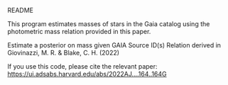 README

This program estimates masses of stars in the Gaia catalog using the photometric mass relation provided in this paper.

Estimate a posterior on mass given GAIA Source ID(s)
Relation derived in Giovinazzi, M. R. & Blake, C. H. (2022)

If you use this code, please cite the relevant paper:
https://ui.adsabs.harvard.edu/abs/2022AJ....164..164G

